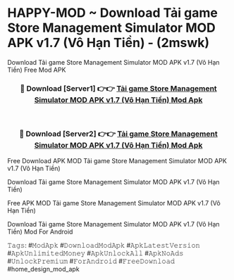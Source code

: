 # HAPPY-MOD ~ Download Tải game Store Management Simulator MOD APK v1.7 (Vô Hạn Tiền) - (2mswk)
Download Tải game Store Management Simulator MOD APK v1.7 (Vô Hạn Tiền) Free Mod APK

<div align="center">
<h3>🔴 Download [Server1] 👉👉 <a href="https://apk-comot.site?title=Tải_game_Store_Management_Simulator_MOD_APK_v1.7_(Vô_Hạn_Tiền)">Tải game Store Management Simulator MOD APK v1.7 (Vô Hạn Tiền) Mod Apk</a></h3><br>

<h3>🔴 Download [Server2] 👉👉 <a href="https://apk-comot.site?title=Tải_game_Store_Management_Simulator_MOD_APK_v1.7_(Vô_Hạn_Tiền)">Tải game Store Management Simulator MOD APK v1.7 (Vô Hạn Tiền) Mod Apk</a></h3>
</div>


Free Download APK MOD Tải game Store Management Simulator MOD APK v1.7 (Vô Hạn Tiền)

Download Tải game Store Management Simulator MOD APK v1.7 (Vô Hạn Tiền) 

Free APK MOD Tải game Store Management Simulator MOD APK v1.7 (Vô Hạn Tiền) 

Download Tải game Store Management Simulator MOD APK v1.7 (Vô Hạn Tiền) Mod For Android

𝚃𝚊𝚐𝚜: #𝙼𝚘𝚍𝙰𝚙𝚔 #𝙳𝚘𝚠𝚗𝚕𝚘𝚊𝚍𝙼𝚘𝚍𝙰𝚙𝚔 #𝙰𝚙𝚔𝙻𝚊𝚝𝚎𝚜𝚝𝚅𝚎𝚛𝚜𝚒𝚘𝚗 #𝙰𝚙𝚔𝚄𝚗𝚕𝚒𝚖𝚒𝚝𝚎𝚍𝙼𝚘𝚗𝚎𝚢 #𝙰𝚙𝚔𝚄𝚗𝚕𝚘𝚌𝚔𝙰𝚕𝚕 #𝙰𝚙𝚔𝙽𝚘𝙰𝚍𝚜 #𝚄𝚗𝚕𝚘𝚌𝚔𝙿𝚛𝚎𝚖𝚒𝚞𝚖 #𝙵𝚘𝚛𝙰𝚗𝚍𝚛𝚘𝚒𝚍 #𝙵𝚛𝚎𝚎𝙳𝚘𝚠𝚗𝚕𝚘𝚊𝚍 #home_design_mod_apk